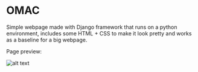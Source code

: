 # OMAC

Simple webpage made with Django framework that runs on a python environment, includes some HTML + CSS to make it look pretty and works as a baseline for a big webpage. 


Page preview:

![alt text](https://github.com/Ramiro-luengo/OMAC/pagePreview)